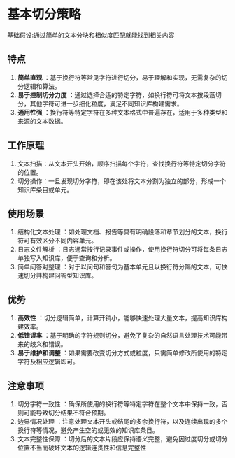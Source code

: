 # 基本切分策略

基础假设:通过简单的文本分块和相似度匹配就能找到相关内容

## 特点
1. **简单直观** ：基于换行符等常见字符进行切分，易于理解和实现，无需复杂的切分逻辑和算法。
2. **易于控制切分力度** ：通过选择合适的特定字符，如换行符可将文本按段落切分，其他字符可进一步细化粒度，满足不同知识库构建需求。
3. **通用性强** ：换行符等特定字符在多种文本格式中普遍存在，适用于多种类型和来源的文本数据。

## 工作原理
1. 文本扫描：从文本开头开始，顺序扫描每个字符，查找换行符等特定切分字符的位置。
2. 切分操作：一旦发现切分字符，即在该处将文本分割为独立的部分，形成一个知识库条目或单元。

## 使用场景
1. 结构化文本处理 ：如处理文档、报告等具有明确段落和章节划分的文本，换行符可有效区分不同内容单元。
2. 日志文件解析 ：日志通常按行记录事件或操作，使用换行符切分可将每条日志单独写入知识库，便于查询和分析。
3. 简单问答对整理 ：对于以问句和答句为基本单元且以换行符分隔的文本，可快速切分并构建问答型知识库。

## 优势
1. **高效性** ：切分逻辑简单，计算开销小，能够快速处理大量文本，提高知识库构建效率。
2. **低错误率** ：基于明确的字符规则切分，避免了复杂的自然语言处理技术可能带来的歧义和错误。
3. **易于维护和调整** ：如果需要改变切分方式或粒度，只需简单修改所使用的特定字符及相应逻辑即可。

## 注意事项
1. 切分字符一致性 ：确保所使用的换行符等特定字符在整个文本中保持一致，否则可能导致切分结果不符合预期。
2. 边界情况处理 ：注意处理文本开头或结尾的多余换行符，以及连续出现的多个换行符等情况，避免产生空的或无效的知识库条目。
3. 文本完整性保障 ：切分后的文本片段应保持语义完整，避免因过度切分或切分位置不当而破坏文本的逻辑连贯性和信息完整性
